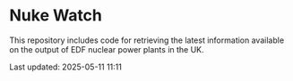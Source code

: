 # Nuke Watch

This repository includes code for retrieving the latest information available on the output of EDF nuclear power plants in the UK.

Last updated: 2025-05-11 11:11